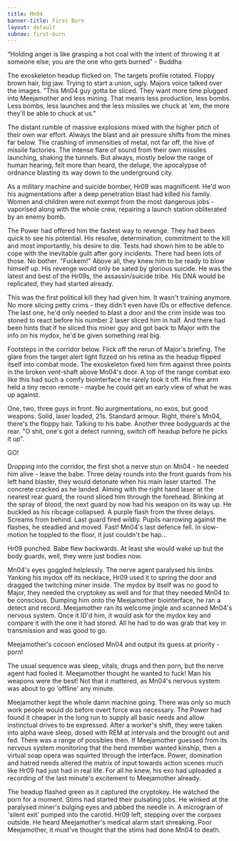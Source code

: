 ```yaml
---
title: Mn04
banner-title: First Burn
layout: default
subnav: first-burn
---
```


<div class="quote"> 
“Holding anger is like grasping a hot coal with the intent
of throwing it at someone else; you are the one who gets burned" - Buddha
</div>

The exoskeleton headup flicked on. The targets profile rotated. Floppy brown
hair, big jaw. Trying to start a union, ugly. Majors voice talked over the
images. "This Mn04 guy gotta be sliced. They want more time plugged into
Meejamother and less mining. That means less production, less bombs. Less bombs,
less launches and the less missiles we chuck at 'em, the more they'll be able
to chuck at us."

The distant rumble of massive explosions mixed with the higher pitch of their
own war effort. Always the blast and air pressure shifts from the mines far
below. The crashing of immensities of metal, not far off, the hive of
missile factories. The intense flare of sound from their own missiles launching,
shaking the tunnels. But always, mostly below the range of human hearing, felt
more than heard, the deluge, the apocalypse of ordnance blasting its way down
to the underground city.

As a military machine and suicide bomber, Hr09 was magnificent. He'd won his
augmentations after a deep penetration blast had killed his family. Women and
children were not exempt from the most dangerous jobs - vaporised along with the
whole crew, repairing a launch station obliterated by an enemy bomb.

The Power had offered him the fastest way to revenge. They had been quick to
see his potential. His resolve, determination, commitment to the kill and most
importantly, his desire to die. Tests had shown him to be able to cope with the
inevitable guilt after gory incidents. There had been lots of those. No bother.
"Fuckem!" Above all, they knew him to be ready to blow himself up. His
revenge would only be sated by glorious suicide. He was the latest and best of
the Hr09s, the assassin/suicide tribe. His DNA would be replicated, they had
started already.

This was the first political kill they had given him. It wasn't training
anymore. No more slicing petty crims - they didn't even have IDs or effective
defence. The last one, he'd only needed to blast a door and the crim inside was
too stoned to react before his number 2 laser sliced him in half. And there had
been hints that if he sliced this miner guy and got back to Major with the info
on his mydox, he'd be given something real big.

Footsteps in the corridor below. Flick off the rerun of Major's briefing. The
glare from the target alert light fizzed on his retina as the headup flipped
itself into combat mode. The exoskeleton fixed him firm against three points in
the broken vent-shaft above Mn04's door. A top of the range combat exo like this
had such a comfy biointerface he rarely took it off. His free arm held a tiny
recon remote - maybe he could get an early view of what he was up against.

One, two, three guys in front. No aurgmentations, no exos, but good weapons.
Solid, laser loaded, 21s. Standard armour. Right, there's Mn04, there's the
floppy hair. Talking to his babe. Another three bodyguards at the rear. "O shit,
one's got a detect running, switch off headup before he picks it up".

GO!

Dropping into the corridor, the first shot a nerve stun on Mn04 - he needed him
alive - leave the babe. Three delay rounds into the front guards from his left
hand blaster, they would detonate when his main laser started. The concrete
cracked as he landed. Aiming with the right hand laser at the nearest rear
guard, the round sliced him through the forehead. Blinking at the spray of
blood, the next guard by now had his weapon on its way up. He buckled as his
ribcage collapsed. A purple flash from the three delays. Screams from behind.
Last guard fired wildly. Pupils narrowing against the flashes, he steadied and
moved. Fast! Mn04's last defence fell. In slow-motion he toppled to the floor,
it just couldn't be hap...

Hr09 punched. Babe flew backwards. At least she would wake up but the body
guards, well, they were just bodies now.

Mn04's eyes goggled helplessly. The nerve agent paralysed his limbs. Yanking his
mydox off its necklace, Hr09 used it to spring the door and dragged the
twitching miner inside. The mydox by itself was no good to Major, they needed
the cryptokey as well and for that they needed Mn04 to be conscious. Dumping him
onto the Meejamother biointerface, he ran a detect and record. Meejamother ran
its welcome jingle and scanned Mn04's nervous system. Once it ID'd him, it would
ask for the mydox key and compare it with the one it had stored. All he had to
do was grab that key in transmission and was good to go.

Meejamother's cocoon enclosed Mn04 and output its guess at priority - porn!

The usual sequence was sleep, vitals, drugs and then porn, but the nerve agent
had fooled it. Meejamother thought he wanted to fuck! Man his weapons were the
best! Not that it mattered, as Mn04's nervous system was about to go 'offline'
any minute.

Meejamother kept the whole damn machine going. There was only so much work
people would do before overt force was necessary. The Power had found it cheaper
in the long run to supply all basic needs and allow instinctual drives to be
expressed. After a worker's shift, they were taken into alpha wave sleep, dosed
with REM at intervals and the brought out and fed. There was a range of
possibles then. If Meejamother guessed from its nervous system monitoring that
the herd member wanted kinship, then a virtual soap opera was squirted through
the interface. Power, domination and hatred needs altered the matrix of input
towards action scenes much like Hr09 had just had in real life. For all he knew,
his exo had uploaded a recording of the last minute's excitement to Meejamother
already.

The headup flashed green as it captured the cryptokey. He watched the porn for a
moment. Stims had started their pulsating jobs. He winked at the paralysed
miner's bulging eyes and jabbed the needle in. A microgram of 'silent exit'
pumped into the carotid. Hr09 left, stepping over the corpses outside. He heard
Meejamother's medical alarm start shreaking. Poor Meejamother, it must've
thought that the stims had done Mn04 to death.

